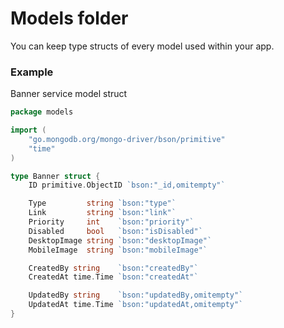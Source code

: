 # Models folder

You can keep type structs of every model used within your app.

### Example

Banner service model struct

```go
package models

import (
	"go.mongodb.org/mongo-driver/bson/primitive"
	"time"
)

type Banner struct {
	ID primitive.ObjectID `bson:"_id,omitempty"`

	Type         string `bson:"type"`
	Link         string `bson:"link"`
	Priority     int    `bson:"priority"`
	Disabled     bool   `bson:"isDisabled"`
	DesktopImage string `bson:"desktopImage"`
	MobileImage  string `bson:"mobileImage"`

	CreatedBy string    `bson:"createdBy"`
	CreatedAt time.Time `bson:"createdAt"`

	UpdatedBy string    `bson:"updatedBy,omitempty"`
	UpdatedAt time.Time `bson:"updatedAt,omitempty"`
}
```
